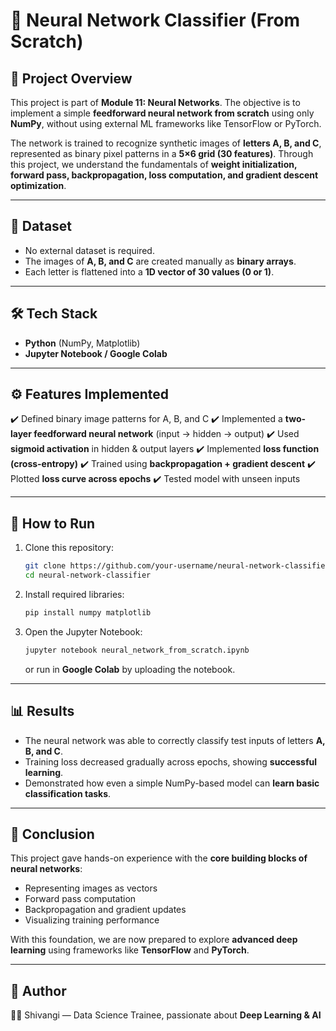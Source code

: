 # 🧠 Neural Network Classifier (From Scratch)

## 📌 Project Overview

This project is part of **Module 11: Neural Networks**.
The objective is to implement a simple **feedforward neural network from scratch** using only **NumPy**, without using external ML frameworks like TensorFlow or PyTorch.

The network is trained to recognize synthetic images of **letters A, B, and C**, represented as binary pixel patterns in a **5×6 grid (30 features)**.
Through this project, we understand the fundamentals of **weight initialization, forward pass, backpropagation, loss computation, and gradient descent optimization**.

---

## 📂 Dataset

* No external dataset is required.
* The images of **A, B, and C** are created manually as **binary arrays**.
* Each letter is flattened into a **1D vector of 30 values (0 or 1)**.

---

## 🛠️ Tech Stack

* **Python** (NumPy, Matplotlib)
* **Jupyter Notebook / Google Colab**

---

## ⚙️ Features Implemented

✔️ Defined binary image patterns for A, B, and C
✔️ Implemented a **two-layer feedforward neural network** (input → hidden → output)
✔️ Used **sigmoid activation** in hidden & output layers
✔️ Implemented **loss function (cross-entropy)**
✔️ Trained using **backpropagation + gradient descent**
✔️ Plotted **loss curve across epochs**
✔️ Tested model with unseen inputs

---

## 🚀 How to Run

1. Clone this repository:

   ```bash
   git clone https://github.com/your-username/neural-network-classifier.git
   cd neural-network-classifier
   ```
2. Install required libraries:

   ```bash
   pip install numpy matplotlib
   ```
3. Open the Jupyter Notebook:

   ```bash
   jupyter notebook neural_network_from_scratch.ipynb
   ```

   or run in **Google Colab** by uploading the notebook.

---

## 📊 Results

* The neural network was able to correctly classify test inputs of letters **A, B, and C**.
* Training loss decreased gradually across epochs, showing **successful learning**.
* Demonstrated how even a simple NumPy-based model can **learn basic classification tasks**.

---

## 📝 Conclusion

This project gave hands-on experience with the **core building blocks of neural networks**:

* Representing images as vectors
* Forward pass computation
* Backpropagation and gradient updates
* Visualizing training performance

With this foundation, we are now prepared to explore **advanced deep learning** using frameworks like **TensorFlow** and **PyTorch**.

---

## 📌 Author

👩‍💻 Shivangi — Data Science Trainee, passionate about **Deep Learning & AI**

